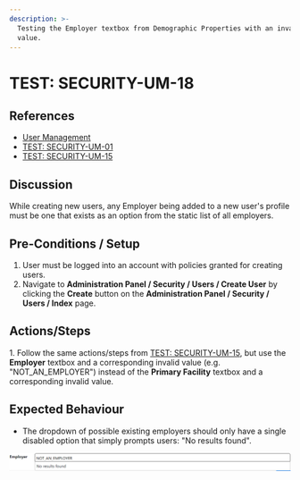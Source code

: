 ```yaml
---
description: >-
  Testing the Employer textbox from Demographic Properties with an invalid
  value.
---
```


# TEST: SECURITY-UM-18

## References

* [User Management](broken-reference)
* [TEST: SECURITY-UM-01](test-security-um-01.md)
* [TEST: SECURITY-UM-15](test-security-um-15.md)

## Discussion

While creating new users, any Employer being added to a new user's profile must be one that exists as an option from the static list of all employers.

## Pre-Conditions / Setup

1. User must be logged into an account with policies granted for creating users.
2. Navigate to **Administration Panel / Security / Users / Create User** by clicking the **Create** button on the **Administration Panel / Security / Users / Index** page.

## Actions/Steps

1\. Follow the same actions/steps from [TEST: SECURITY-UM-15](test-security-um-15.md), but use the **Employer** textbox and a corresponding invalid value (e.g. "NOT\_AN\_EMPLOYER") instead of the **Primary Facility** textbox and a corresponding invalid value.  &#x20;

## Expected Behaviour

* The dropdown of possible existing employers should only have a single disabled option that simply prompts users: "No results found".

![](<../../../../../../../../../.gitbook/assets/image (214).png>)
